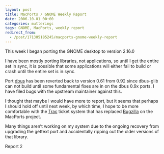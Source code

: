 ```yaml
---
layout: post
title: MacPorts / GNOME Weekly Report
date: 2006-10-01 00:00
categories: mutterings
tags: GNOME, MacPorts, weekly report
redirect_from:
  - /post/171305185245/macports-gnome-weekly-report
---
```

This week I began porting the GNOME desktop to version 2.16.0

I have been mostly porting libraries, not applications, so until I get the entire set in sync, it is possible that some applications will either fail to build or crash until the entire set is in sync.

Port [dbus](http://dbus.freedesktop.org) has been reverted back to version 0.61 from 0.92 since dbus-glib can not build until some fundamental fixes are in on the dbus 0.9x ports. I have filed bugs with the upstream maintainer against this.

I thought that maybe I would have more to report, but it seems that perhaps I should hold off until next week, by which time, I hope to be more comfortable with the [Trac](http://trac.edgewall.com/) ticket system that has replaced [Bugzilla](http://www.bugzilla.org) on the MacPorts project.

Many things aren&rsquo;t working on my system due to the ongoing recovery from upgrading the gettext port and accidentally ripping out the older versions of that library.

Report 2
